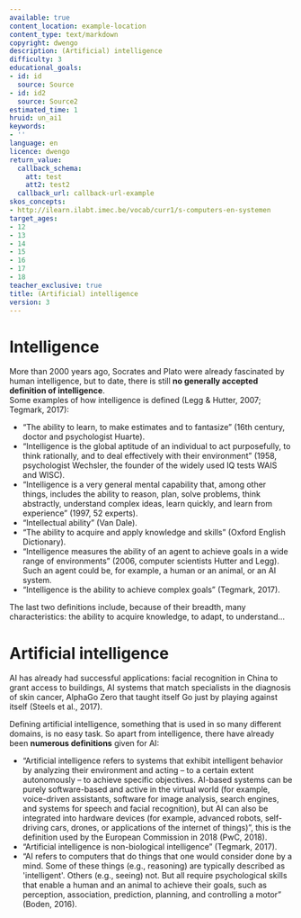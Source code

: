 ```yaml
---
available: true
content_location: example-location
content_type: text/markdown
copyright: dwengo
description: (Artificial) intelligence
difficulty: 3
educational_goals:
- id: id
  source: Source
- id: id2
  source: Source2
estimated_time: 1
hruid: un_ai1
keywords:
- ''
language: en
licence: dwengo
return_value:
  callback_schema:
    att: test
    att2: test2
  callback_url: callback-url-example
skos_concepts:
- http://ilearn.ilabt.imec.be/vocab/curr1/s-computers-en-systemen
target_ages:
- 12
- 13
- 14
- 15
- 16
- 17
- 18
teacher_exclusive: true
title: (Artificial) intelligence
version: 3
---
```

# Intelligence

More than 2000 years ago, Socrates and Plato were already fascinated by human intelligence, but to date, there is still **no generally accepted definition of intelligence**. <br>
Some examples of how intelligence is defined (Legg & Hutter, 2007; Tegmark, 2017):

- “The ability to learn, to make estimates and to fantasize” (16th century, doctor and psychologist Huarte).
- “Intelligence is the global aptitude of an individual to act purposefully, to think rationally, and to deal effectively with their environment” (1958, psychologist Wechsler, the founder of the widely used IQ tests WAIS and WISC).
- “Intelligence is a very general mental capability that, among other things, includes the ability to reason, plan, solve problems, think abstractly, understand complex ideas, learn quickly, and learn from experience” (1997, 52 experts).
- “Intellectual ability” (Van Dale).
- “The ability to acquire and apply knowledge and skills” (Oxford English Dictionary).
- “Intelligence measures the ability of an agent to achieve goals in a wide range of environments” (2006, computer scientists Hutter and Legg). Such an agent could be, for example, a human or an animal, or an AI system.
- “Intelligence is the ability to achieve complex goals” (Tegmark, 2017).

The last two definitions include, because of their breadth, many characteristics: the ability to acquire knowledge, to adapt, to understand…

# Artificial intelligence

AI has already had successful applications: facial recognition in China to grant access to buildings, AI systems that match specialists in the diagnosis of skin cancer, AlphaGo Zero that taught itself Go just by playing against itself (Steels et al., 2017).

Defining artificial intelligence, something that is used in so many different domains, is no easy task. So apart from intelligence, there have already been **numerous definitions** given for AI:

- “Artificial intelligence refers to systems that exhibit intelligent behavior by analyzing their environment and acting – to a certain extent autonomously – to achieve specific objectives. AI-based systems can be purely software-based and active in the virtual world (for example, voice-driven assistants, software for image analysis, search engines, and systems for speech and facial recognition), but AI can also be integrated into hardware devices (for example, advanced robots, self-driving cars, drones, or applications of the internet of things)”, this is the definition used by the European Commission in 2018 (PwC, 2018).
- “Artificial intelligence is non-biological intelligence” (Tegmark, 2017).
- “AI refers to computers that do things that one would consider done by a mind. Some of these things (e.g., reasoning) are typically described as 'intelligent'. Others (e.g., seeing) not. But all require psychological skills that enable a human and an animal to achieve their goals, such as perception, association, prediction, planning, and controlling a motor” (Boden, 2016).